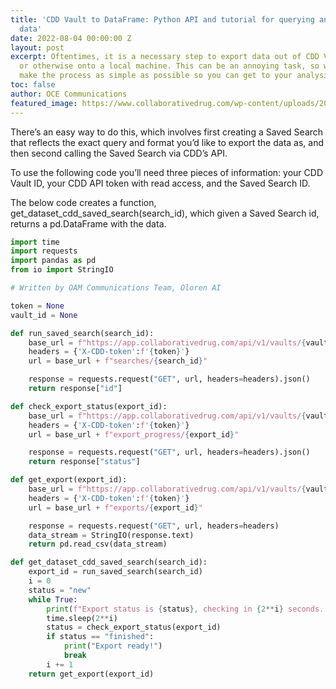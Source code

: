 ```yaml
---
title: 'CDD Vault to DataFrame: Python API and tutorial for querying and downloading
  data'
date: 2022-08-04 00:00:00 Z
layout: post
excerpt: Oftentimes, it is a necessary step to export data out of CDD Vault into Python
  or otherwise onto a local machine. This can be an annoying task, so we want to help
  make the process as simple as possible so you can get to your analysis.
toc: false
author: OCE Communications
featured_image: https://www.collaborativedrug.com/wp-content/uploads/2019/07/visualization-1.gif
---
```


There’s an easy way to do this, which involves first creating a Saved Search that reflects the exact query and format you’d like to export the data as, and then second calling the Saved Search via CDD’s API.

To use the following code you’ll need three pieces of information: your CDD Vault ID, your CDD API token with read access, and the Saved Search ID.

The below code creates a function, get_dataset_cdd_saved_search(search_id), which given a Saved Search id, returns a pd.DataFrame with the data.
```python
import time
import requests
import pandas as pd
from io import StringIO

# Written by OAM Communications Team, Oloren AI

token = None
vault_id = None

def run_saved_search(search_id):
    base_url = f"https://app.collaborativedrug.com/api/v1/vaults/{vault_id}/"
    headers = {'X-CDD-token':f'{token}'}
    url = base_url + f"searches/{search_id}"

    response = requests.request("GET", url, headers=headers).json()
    return response["id"]

def check_export_status(export_id):
    base_url = f"https://app.collaborativedrug.com/api/v1/vaults/{vault_id}/"
    headers = {'X-CDD-token':f'{token}'}
    url = base_url + f"export_progress/{export_id}"

    response = requests.request("GET", url, headers=headers).json()
    return response["status"]

def get_export(export_id):
    base_url = f"https://app.collaborativedrug.com/api/v1/vaults/{vault_id}/"
    headers = {'X-CDD-token':f'{token}'}
    url = base_url + f"exports/{export_id}"

    response = requests.request("GET", url, headers=headers)
    data_stream = StringIO(response.text)
    return pd.read_csv(data_stream)

def get_dataset_cdd_saved_search(search_id):
    export_id = run_saved_search(search_id)
    i = 0
    status = "new"
    while True:
        print(f"Export status is {status}, checking in {2**i} seconds...")
        time.sleep(2**i)
        status = check_export_status(export_id)
        if status == "finished":
            print("Export ready!")
            break
        i += 1
    return get_export(export_id)
```